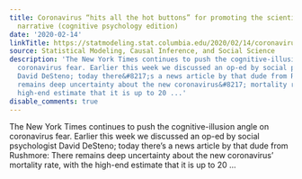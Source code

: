 ```yaml
---
title: Coronavirus “hits all the hot buttons” for promoting the scientist-as-hero
  narrative (cognitive psychology edition)
date: '2020-02-14'
linkTitle: https://statmodeling.stat.columbia.edu/2020/02/14/coronavirus-hits-all-the-hot-buttons-for-promoting-the-scientist-as-hero-narrative-cognitive-psychology-edition/
source: Statistical Modeling, Causal Inference, and Social Science
description: 'The New York Times continues to push the cognitive-illusion angle on
  coronavirus fear. Earlier this week we discussed an op-ed by social psychologist
  David DeSteno; today there&#8217;s a news article by that dude from Rushmore: There
  remains deep uncertainty about the new coronavirus&#8217; mortality rate, with the
  high-end estimate that it is up to 20 ...'
disable_comments: true
---
```

The New York Times continues to push the cognitive-illusion angle on coronavirus fear. Earlier this week we discussed an op-ed by social psychologist David DeSteno; today there&#8217;s a news article by that dude from Rushmore: There remains deep uncertainty about the new coronavirus&#8217; mortality rate, with the high-end estimate that it is up to 20 ...